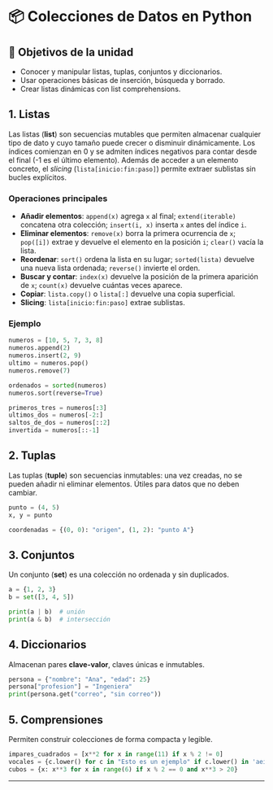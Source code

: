 # 📦 Colecciones de Datos en Python

## 🎯 Objetivos de la unidad
- Conocer y manipular listas, tuplas, conjuntos y diccionarios.
- Usar operaciones básicas de inserción, búsqueda y borrado.
- Crear listas dinámicas con list comprehensions.

## 1. Listas
Las listas (**list**) son secuencias mutables que permiten almacenar cualquier tipo de dato y cuyo tamaño puede crecer o disminuir dinámicamente. Los índices comienzan en 0 y se admiten índices negativos para contar desde el final (-1 es el último elemento). Además de acceder a un elemento concreto, el *slicing* (`lista[inicio:fin:paso]`) permite extraer sublistas sin bucles explícitos.

### Operaciones principales
- **Añadir elementos**: `append(x)` agrega `x` al final; `extend(iterable)` concatena otra colección; `insert(i, x)` inserta `x` antes del índice `i`.
- **Eliminar elementos**: `remove(x)` borra la primera ocurrencia de `x`; `pop([i])` extrae y devuelve el elemento en la posición `i`; `clear()` vacía la lista.
- **Reordenar**: `sort()` ordena la lista en su lugar; `sorted(lista)` devuelve una nueva lista ordenada; `reverse()` invierte el orden.
- **Buscar y contar**: `index(x)` devuelve la posición de la primera aparición de `x`; `count(x)` devuelve cuántas veces aparece.
- **Copiar**: `lista.copy()` o `lista[:]` devuelve una copia superficial.
- **Slicing**: `lista[inicio:fin:paso]` extrae sublistas.

### Ejemplo
```python
numeros = [10, 5, 7, 3, 8]
numeros.append(2)
numeros.insert(2, 9)
ultimo = numeros.pop()
numeros.remove(7)

ordenados = sorted(numeros)
numeros.sort(reverse=True)

primeros_tres = numeros[:3]
ultimos_dos = numeros[-2:]
saltos_de_dos = numeros[::2]
invertida = numeros[::-1]
```

## 2. Tuplas
Las tuplas (**tuple**) son secuencias inmutables: una vez creadas, no se pueden añadir ni eliminar elementos. Útiles para datos que no deben cambiar.

```python
punto = (4, 5)
x, y = punto

coordenadas = {(0, 0): "origen", (1, 2): "punto A"}
```

## 3. Conjuntos
Un conjunto (**set**) es una colección no ordenada y sin duplicados.

```python
a = {1, 2, 3}
b = set([3, 4, 5])

print(a | b)  # unión
print(a & b)  # intersección
```

## 4. Diccionarios
Almacenan pares **clave-valor**, claves únicas e inmutables.

```python
persona = {"nombre": "Ana", "edad": 25}
persona["profesion"] = "Ingeniera"
print(persona.get("correo", "sin correo"))
```

## 5. Comprensiones
Permiten construir colecciones de forma compacta y legible.

```python
impares_cuadrados = [x**2 for x in range(11) if x % 2 != 0]
vocales = {c.lower() for c in "Esto es un ejemplo" if c.lower() in 'aeiou'}
cubos = {x: x**3 for x in range(6) if x % 2 == 0 and x**3 > 20}
```

---